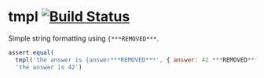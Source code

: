 tmpl [![Build Status](https://secure.travis-ci.org/nshah/nodejs-tmpl.png)](http://travis-ci.org/nshah/nodejs-tmpl)
====

Simple string formatting using `{***REMOVED***`.

```javascript
assert.equal(
  tmpl('the answer is {answer***REMOVED***', { answer: 42 ***REMOVED***),
  'the answer is 42')
```
